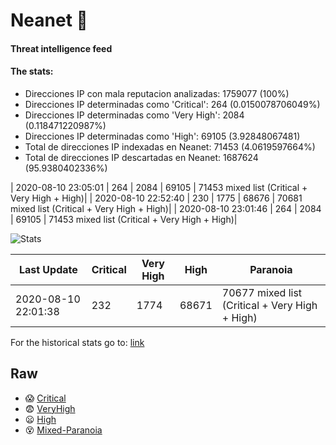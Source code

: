 # Neanet :hocho:
#### Threat intelligence feed
#### The stats:

- Direcciones IP con mala reputacion analizadas: 1759077 (100%)
- Direcciones IP determinadas como 'Critical':  264 (0.0150078706049%)
- Direcciones IP determinadas como 'Very High':  2084 (0.118471220987%)
- Direcciones IP determinadas como 'High':  69105 (3.92848067481)
- Total de direcciones IP indexadas en Neanet:  71453 (4.0619597664%)
- Total de direcciones IP descartadas en Neanet:  1687624 (95.9380402336%)



| 2020-08-10 23:05:01 | 264 | 2084 | 69105 | 71453 mixed list (Critical + Very High + High)|
| 2020-08-10 22:52:40 | 230 | 1775 | 68676 | 70681 mixed list (Critical + Very High + High)|
| 2020-08-10 23:01:46 | 264 | 2084 | 69105 | 71453 mixed list (Critical + Very High + High)|





![Stats](https://docs.google.com/spreadsheets/d/e/2PACX-1vSnaNMIXVabIpDJjufMlzH7poXnshF3mgd8Is1g9ytUEzVsP5my4Trn8f-xkoLLQ38xpL3HtmUexLo6/pubchart?oid=501124687&format=image)

| Last Update | Critical | Very High | High | Paranoia |
| --- | --- | --- | --- | --- |
| 2020-08-10 22:01:38 | 232 | 1774 | 68671 | 70677 mixed list (Critical + Very High + High)|

For the historical stats go to: [link](/stats.csv)
## Raw
- :scream: [Critical](https://raw.githubusercontent.com/JavaGarcia/Neanet/master/blacklists/neanet_critical.txt)
- :fearful: [VeryHigh](https://raw.githubusercontent.com/JavaGarcia/Neanet/master/blacklists/neanet_veryHigh.txtt)
- :frowning: [High](https://raw.githubusercontent.com/JavaGarcia/Neanet/master/blacklists/neanet_high.txt)
- :dizzy_face: [Mixed-Paranoia](https://raw.githubusercontent.com/JavaGarcia/Neanet/master/blacklists/neanet_all.txt)






















































































